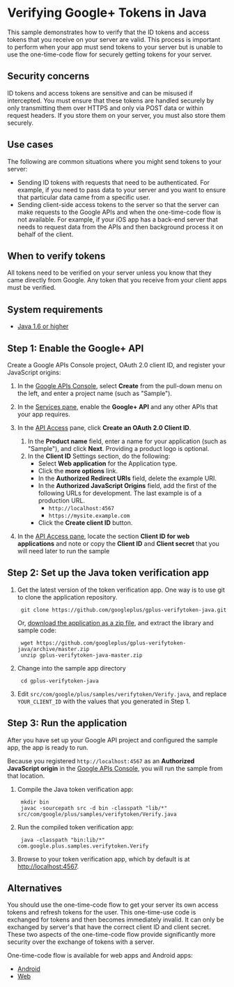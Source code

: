 # Verifying Google+ Tokens in Java

This sample demonstrates how to verify that the ID tokens and access tokens that you receive on your server are valid. This process is important to perform when your app must send tokens to your server but  is unable to use the one-time-code flow for securely getting tokens for your server.

## Security concerns

ID tokens and access tokens are sensitive and can be misused if intercepted. You must ensure that these tokens are handled securely by only transmitting them over HTTPS and only via POST data or within request headers. If you store them on your server, you must also store them securely.

## Use cases

The following are common situations where you might send tokens to your server:

* Sending ID tokens with requests that need to be authenticated. For example, if you need to pass data to your server and you want to ensure that particular data came from a specific user.
* Sending client-side access tokens to the server so that the server can make requests to the Google APIs and when the one-time-code flow is not available. For example, if your iOS app has a back-end server that needs to request data from the APIs and then background process it on behalf of the client.

## When to verify tokens

All tokens need to be verified on your server unless you know that they came directly from Google. Any token that you receive from your client apps must be verified.

## System requirements

*   [Java 1.6 or higher](http://www.oracle.com/technetwork/java/javase/downloads/index.html)

## Step 1: Enable the Google+ API

Create a Google APIs Console project, OAuth 2.0 client ID, and register your
JavaScript origins:

1.  In the [Google APIs Console](https://developers.google.com/console), select
    **Create** from the pull-down menu on the left, and enter a project name
    (such as "Sample").
1.  In the [Services pane](https://code.google.com/apis/console/?api=plus#:services),
    enable the **Google+ API** and any other APIs that your app requires.
1.  In the [API Access](https://code.google.com/apis/console/#:access)
    pane, click **Create an OAuth 2.0 Client ID**.
    
    1. In the **Product name** field, enter a name for your application
        (such as "Sample"), and click **Next**. Providing a product logo is optional.
    1. In the **Client ID** Settings section, do the following:
          * Select **Web application** for the Application type.
          * Click the **more options** link.
          * In the **Authorized Redirect URIs** field, delete the example URI.
          * In the **Authorized JavaScript Origins** field, add the
              first of the following URLs for development. The last example is of a production URL.
              * `http://localhost:4567`
              * `https://mysite.example.com`
          * Click the **Create client ID** button.

1.  In the [API Access pane](https://code.google.com/apis/console/#:access),
    locate the section **Client ID for web applications** and note or copy
    the **Client ID** and **Client secret** that you will need later to
    run the sample

## Step 2: Set up the Java token verification app

1. Get the latest version of the token verification app. One way is to use git to clone
   the application repository.

        git clone https://github.com/googleplus/gplus-verifytoken-java.git

      Or, [download the application as a zip file](https://github.com/googleplus/gplus-verifytoken-java/archive/master.zip),
      and extract the library and sample code:

        wget https://github.com/googleplus/gplus-verifytoken-java/archive/master.zip
        unzip gplus-verifytoken-java-master.zip

1. Change into the sample app directory

        cd gplus-verifytoken-java

1. Edit `src/com/google/plus/samples/verifytoken/Verify.java`, and replace `YOUR_CLIENT_ID`
   with the values that you generated in Step 1.

## Step 3: Run the application

After you have set up your Google API project and configured the sample app,
the app is ready to run.

Because you registered `http://localhost:4567` as an **Authorized JavaScript
origin** in the [Google APIs Console](//code.google.com/apis/console/#:access),
you will run the sample from that location.

1. Compile the Java token verification app:

        mkdir bin
        javac -sourcepath src -d bin -classpath "lib/*" src/com/google/plus/samples/verifytoken/Verify.java

1. Run the compiled token verification app:

        java -classpath "bin:lib/*" com.google.plus.samples.verifytoken.Verify

1. Browse to your token verification app, which by default is at
   [http://localhost:4567](http://localhost:4567).

## Alternatives

You should use the one-time-code flow to get your server its own access tokens and refresh tokens for the user. This one-time-use code is exchanged for tokens and then becomes immediately invalid. It can only be exchanged by server's that have the correct client ID and client secret. These two aspects of the one-time-code flow provide significantly more security over the exchange of tokens with a server.

One-time-code flow is available for web apps and Android apps:
+ [Android](https://developers.google.com/+/mobile/android/sign-in#server-side_access_for_your_app)
+ [Web](https://developers.google.com/+/web/signin/server-side-flow)
